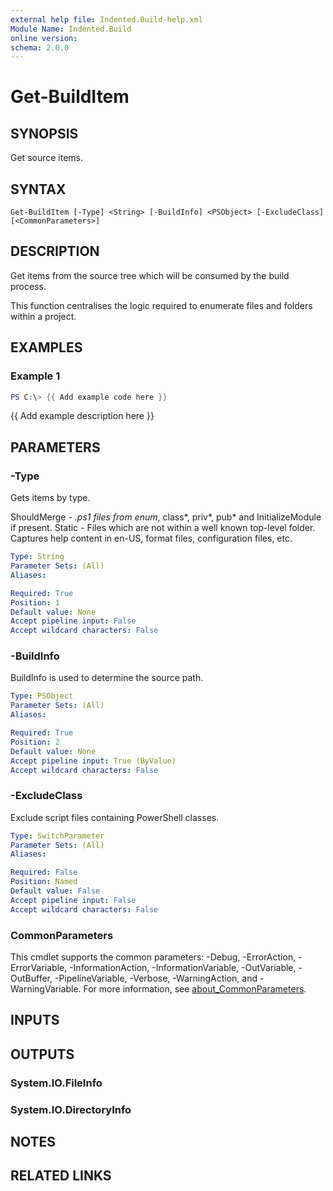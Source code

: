 ```yaml
---
external help file: Indented.Build-help.xml
Module Name: Indented.Build
online version:
schema: 2.0.0
---
```


# Get-BuildItem

## SYNOPSIS
Get source items.

## SYNTAX

```
Get-BuildItem [-Type] <String> [-BuildInfo] <PSObject> [-ExcludeClass] [<CommonParameters>]
```

## DESCRIPTION
Get items from the source tree which will be consumed by the build process.

This function centralises the logic required to enumerate files and folders within a project.

## EXAMPLES

### Example 1
```powershell
PS C:\> {{ Add example code here }}
```

{{ Add example description here }}

## PARAMETERS

### -Type
Gets items by type.

  ShouldMerge - *.ps1 files from enum*, class*, priv*, pub* and InitializeModule if present.
  Static      - Files which are not within a well known top-level folder.
Captures help content in en-US, format files, configuration files, etc.

```yaml
Type: String
Parameter Sets: (All)
Aliases:

Required: True
Position: 1
Default value: None
Accept pipeline input: False
Accept wildcard characters: False
```

### -BuildInfo
BuildInfo is used to determine the source path.

```yaml
Type: PSObject
Parameter Sets: (All)
Aliases:

Required: True
Position: 2
Default value: None
Accept pipeline input: True (ByValue)
Accept wildcard characters: False
```

### -ExcludeClass
Exclude script files containing PowerShell classes.

```yaml
Type: SwitchParameter
Parameter Sets: (All)
Aliases:

Required: False
Position: Named
Default value: False
Accept pipeline input: False
Accept wildcard characters: False
```

### CommonParameters
This cmdlet supports the common parameters: -Debug, -ErrorAction, -ErrorVariable, -InformationAction, -InformationVariable, -OutVariable, -OutBuffer, -PipelineVariable, -Verbose, -WarningAction, and -WarningVariable. For more information, see [about_CommonParameters](http://go.microsoft.com/fwlink/?LinkID=113216).

## INPUTS

## OUTPUTS

### System.IO.FileInfo
### System.IO.DirectoryInfo
## NOTES

## RELATED LINKS

